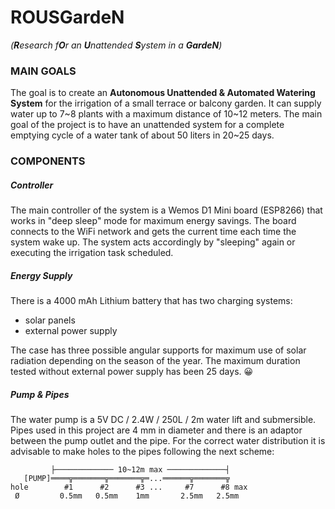 # ROUSGardeN
*(**R**esearch f**O**r an **U**nattended **S**ystem in a **GardeN**)*

### MAIN GOALS
The goal is to create an **Autonomous Unattended & Automated Watering System** for the irrigation of a small terrace or balcony garden. It can supply water up to 7\~8 plants with a maximum distance of 10\~12 meters. The main goal of the project is to have an unattended system for a complete emptying cycle of a water tank of about 50 liters in 20\~25 days.


### COMPONENTS
##### Controller
The main controller of the system is a Wemos D1 Mini board (ESP8266) that works in "deep sleep" mode for maximum energy savings. The board connects to the WiFi network and gets the current time each time the system wake up. The system acts accordingly by "sleeping" again or executing the irrigation task scheduled.

##### Energy Supply
There is a 4000 mAh Lithium battery that has two charging systems:
  - solar panels
  - external power supply
  
The case has three possible angular supports for maximum use of solar radiation depending on the season of the year. The maximum duration tested without external power supply has been 25 days. :grinning:

##### Pump & Pipes
The water pump is a 5V DC / 2.4W / 250L / 2m water lift and submersible. Pipes used in this project are 4 mm in diameter and there is an adaptor between the pump outlet and the pipe. For the correct water distribution it is advisable to make holes to the pipes following the next scheme:
```
         ├───────────── 10~12m max ─────────────┤
   [PUMP]════╦═══════╦═══════╦═...══════╦═══════╦
hole        #1      #2      #3 ...     #7      #8 max
 Ø         0.5mm   0.5mm    1mm       2.5mm   2.5mm
```
